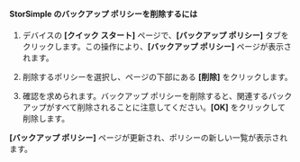
#### StorSimple のバックアップ ポリシーを削除するには

1. デバイスの **[クイック スタート]** ページで、**[バックアップ ポリシー]** タブをクリックします。この操作により、**[バックアップ ポリシー]** ページが表示されます。

2. 削除するポリシーを選択し、ページの下部にある **[削除]** をクリックします。

3. 確認を求められます。バックアップ ポリシーを削除すると、関連するバックアップがすべて削除されることに注意してください。**[OK]** をクリックして削除します。

**[バックアップ ポリシー]** ページが更新され、ポリシーの新しい一覧が表示されます。
 

<!---HONumber=August15_HO8-->